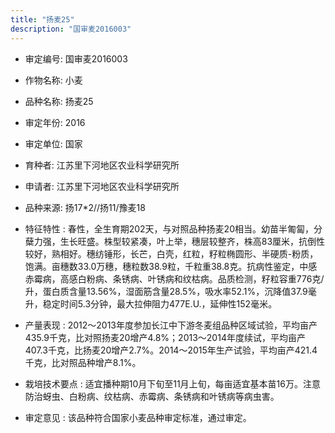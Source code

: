 ```yaml
---
title: "扬麦25"
description: "国审麦2016003"
---
```

* 审定编号:  国审麦2016003

*  作物名称:  小麦

*  品种名称:  扬麦25

*  审定年份:  2016

*  审定单位:  国家

* 育种者:  江苏里下河地区农业科学研究所

*  申请者:  江苏里下河地区农业科学研究所

*  品种来源:  扬17*2//扬11/豫麦18

*  特征特性 : 
春性，全生育期202天，与对照品种扬麦20相当。幼苗半匍匐，分蘖力强，生长旺盛。株型较紧凑，叶上举，穗层较整齐，株高83厘米，抗倒性较好，熟相好。穗纺锤形，长芒，白壳，红粒，籽粒椭圆形、半硬质-粉质，饱满。亩穗数33.0万穗，穗粒数38.9粒，千粒重38.8克。抗病性鉴定，中感赤霉病，高感白粉病、条锈病、叶锈病和纹枯病。品质检测，籽粒容重776克/升，蛋白质含量13.56%，湿面筋含量28.5%，吸水率52.1%，沉降值37.9毫升，稳定时间5.3分钟，最大拉伸阻力477E.U.，延伸性152毫米。
 
*  产量表现 : 
2012～2013年度参加长江中下游冬麦组品种区域试验，平均亩产435.9千克，比对照扬麦20增产4.8%；2013～2014年度续试，平均亩产407.3千克，比扬麦20增产2.7%。2014～2015年生产试验，平均亩产421.4千克，比对照品种增产8.1%。

*  栽培技术要点 : 
适宜播种期10月下旬至11月上旬，每亩适宜基本苗16万。注意防治蚜虫、白粉病、纹枯病、赤霉病、条锈病和叶锈病等病虫害。

*  审定意见 : 
该品种符合国家小麦品种审定标准，通过审定。
